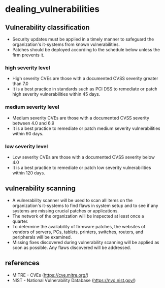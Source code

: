 # dealing_vulnerabilities

## Vulnerability classification
- Security updates must be applied in a timely manner to safeguard the organization's it-systems from known vulnerabilities.
- Patches should be deployed according to the schedule below unless the firm prevents it.

### high severity level
- High severity CVEs are those with a documented CVSS severity greater than 7.0
- It is a best practice in standards such as PCI DSS to remediate or patch high severity vulnerabilities within 45 days. 
### medium severity level
- Medium severity CVEs are those with a documented CVSS severity between 4.0 and 6.9
- It is a best practice to remediate or patch medium severity vulnerabilities within 90 days. 
### low severity level
- Low severity CVEs are those with a documented CVSS severity below 4.0
- It is a best practice to remediate or patch low severity vulnerabilities within 120 days. 

## vulnerability scanning
- A vulnerability scanner will be used to scan all items on the organization's it-systems to find flaws in system setup and to see if any systems are missing crucial patches or applications.
- The network of the organization will be inspected at least once a quarter.
- To determine the availability of firmware patches, the websites of vendors of servers, PCs, tablets, printers, switches, routers, and peripherals will be examined.
- Missing fixes discovered during vulnerability scanning will be applied as soon as possible. Any flaws discovered will be addressed.


## references
- MITRE - CVEs (https://cve.mitre.org/)
- NIST - National Vulnerability Database (https://nvd.nist.gov/)

